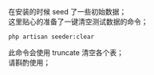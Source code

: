 在安装的时候 seed 了一些初始数据；  
这里贴心的准备了一键清空测试数据的命令；  
```
php artisan seeder:clear
```
此命令会使用 truncate 清空各个表；  
请斟酌使用；